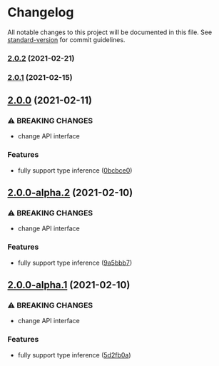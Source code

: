 # Changelog

All notable changes to this project will be documented in this file. See [standard-version](https://github.com/conventional-changelog/standard-version) for commit guidelines.

### [2.0.2](https://github.com/js-cosmos/vuex-light/compare/v2.0.1...v2.0.2) (2021-02-21)

### [2.0.1](https://github.com/js-cosmos/vuex-light/compare/v2.0.0...v2.0.1) (2021-02-15)

## [2.0.0](https://github.com/js-cosmos/vuex-light/compare/v1.0.0...v2.0.0) (2021-02-11)


### ⚠ BREAKING CHANGES

* change API interface

### Features

* fully support type inference ([0bcbce0](https://github.com/js-cosmos/vuex-light/commit/0bcbce0baebf6ba3fba94fa5960c0b88e0da6631))

## [2.0.0-alpha.2](https://github.com/js-cosmos/vuex-light/compare/v1.0.0...v2.0.0-alpha.2) (2021-02-10)


### ⚠ BREAKING CHANGES

* change API interface

### Features

* fully support type inference ([9a5bbb7](https://github.com/js-cosmos/vuex-light/commit/9a5bbb7f9c88873684b44136a4afbae6a8806ede))

## [2.0.0-alpha.1](https://github.com/js-cosmos/vuex-light/compare/v1.0.0...v2.0.0-alpha.1) (2021-02-10)


### ⚠ BREAKING CHANGES

* change API interface

### Features

* fully support type inference ([5d2fb0a](https://github.com/js-cosmos/vuex-light/commit/5d2fb0a2870d68a4e3b45b69b5d4e301b92fc3ca))
